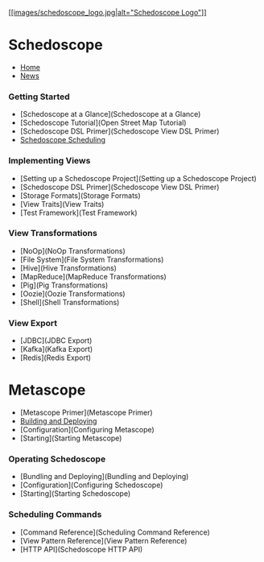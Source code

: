 [[[images/schedoscope_logo.jpg|alt="Schedoscope Logo"]]](http://www.schedoscope.org)

Schedoscope
===============
* [Home](Home)
* [News](News)

### Getting Started
* [Schedoscope at a Glance](Schedoscope at a Glance)
* [Schedoscope Tutorial](Open Street Map Tutorial)
* [Schedoscope DSL Primer](Schedoscope View DSL Primer)
* [Schedoscope Scheduling](Scheduling)

### Implementing Views
* [Setting up a Schedoscope Project](Setting up a Schedoscope Project)
* [Schedoscope DSL Primer](Schedoscope View DSL Primer)
* [Storage Formats](Storage Formats)
* [View Traits](View Traits)
* [Test Framework](Test Framework)

### View Transformations
* [NoOp](NoOp Transformations)
* [File System](File System Transformations)
* [Hive](Hive Transformations)
* [MapReduce](MapReduce Transformations)
* [Pig](Pig Transformations)
* [Oozie](Oozie Transformations)
* [Shell](Shell Transformations)

### View Export
* [JDBC](JDBC Export)
* [Kafka](Kafka Export)
* [Redis](Redis Export)

Metascope
===============
* [Metascope Primer](Metascope Primer)
* [Building and Deploying](Building-and-Deploying-Metascope)
* [Configuration](Configuring Metascope)
* [Starting](Starting Metascope)

### Operating Schedoscope
* [Bundling and Deploying](Bundling and Deploying)
* [Configuration](Configuring Schedoscope)
* [Starting](Starting Schedoscope)

### Scheduling Commands
* [Command Reference](Scheduling Command Reference)
* [View Pattern Reference](View Pattern Reference)
* [HTTP API](Schedoscope HTTP API)
